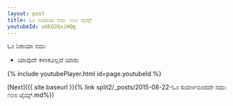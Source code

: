 ```yaml
---
layout: post
title: ಓಂ ನಯಾಯ ನಮಃ ೧೦೮ ಟೈಮ್ಸ್
youtubeId: uUEO26xiHQg
---
```

 
 
 ಓಂ ನಿರಾಯಾ ನಮಃ  
 
 -  ಯಾವುದೇ ಕಳಂಕವಿಲ್ಲದೆ ಯಾರು 
 
  
 
  
 
 
 
 
 
 


{% include youtubePlayer.html id=page.youtubeId %}
 
[Next]({{ site.baseurl }}{% link  split2/_posts/2015-08-22-ಓಂ ಸುವರ್ಣಬಿಂದವೇ ನಮಃ  ೧೦೮ ಟೈಮ್ಸ್.md%})
 
